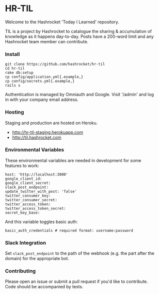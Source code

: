 # HR-TIL

Welcome to the Hashrocket 'Today I Learned' repository.

TIL is a project by Hashrocket to catalogue the sharing & accumulation of knowledge as it happens day-to-day. Posts have a 200-word limit and any Hashrocket team member can contribute.

### Install

```
git clone https://github.com/hashrocket/hr-til
cd hr-til
rake db:setup
cp config/application.yml{.example,}
cp config/secrets.yml{.example,}
rails s
```

Authentication is managed by Omniauth and Google. Visit '/admin' and log in with your company email address.

### Hosting

Staging and production are hosted on Heroku.

* http://hr-til-staging.herokuapp.com
* http://til.hashrocket.com

### Environmental Variables

These environmental variables are needed in development for some features to work:

```
host: 'http://localhost:3000'
google_client_id:
google_client_secret:
slack_post_endpoint:
update_twitter_with_post: 'false'
twitter_consumer_key:
twitter_consumer_secret:
twitter_access_token:
twitter_access_token_secret:
secret_key_base:
```

And this variable toggles basic auth:

```
basic_auth_credentials # required format: username:password
```

### Slack Integration

Set `slack_post_endpoint` to the path of the webhook (e.g. the part after the domain) for the appropriate bot.

### Contributing

Please open an issue or submit a pull request if you'd like to contribute. Code should be accompanied by tests.
